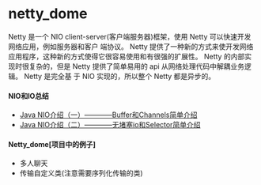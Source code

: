 # netty_dome
Netty 是一个 NIO client-server(客户端服务器)框架，使用 Netty 可以快速开发网络应用，例如服务器和客户
端协议。 Netty 提供了一种新的方式来使开发网络应用程序，这种新的方式使得它很容易使用和有很强的扩展性。
Netty 的内部实现时很复杂的，但是 Netty 提供了简单易用的 api 从网络处理代码中解耦业务逻辑。 Netty 是完全基
于 NIO 实现的，所以整个 Netty 都是异步的。


#### NIO和IO总结
- [Java NIO介绍（一）————Buffer和Channels简单介绍](http://blog.csdn.net/qq_25673113/article/details/53203692)
- [Java NIO介绍（二）————无堵塞io和Selector简单介绍](http://blog.csdn.net/qq_25673113/article/details/53284732)


#### Netty_dome[项目中的例子]
- 多人聊天
- 传输自定义类(注意需要序列化传输的类)
